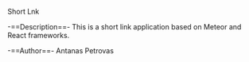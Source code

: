 Short Lnk

-==Description==-
This is a short link application based on Meteor and React frameworks.

-==Author==-
Antanas Petrovas
